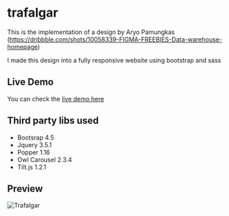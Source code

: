 # trafalgar

This is the implementation of a design by Aryo Pamungkas (https://dribbble.com/shots/10058339-FIGMA-FREEBIES-Data-warehouse-homepage)

I made this design into a fully responsive website using bootstrap and sass

## Live Demo

You can check the [live demo here](https://riadz.github.io/trafalgar/)

## Third party libs used

* Bootsrap 4.5
* Jquery 3.5.1
* Popper 1.16
* Owl Carousel 2.3.4
* Tilt.js 1.2.1

## Preview

![Trafalgar](https://cdn.dribbble.com/users/404195/screenshots/12514026/media/69e56f7717ff0dd44d8fbdc9c0a4ca24.png)
